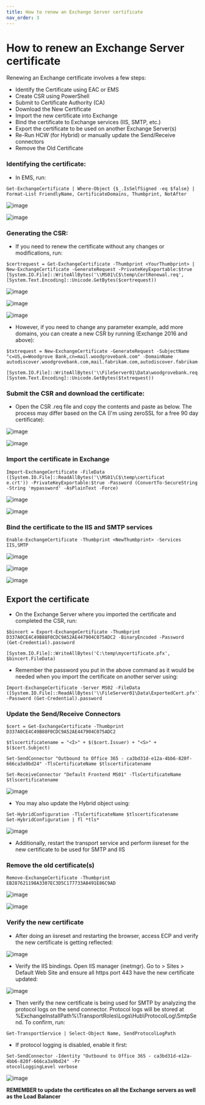 ```yaml
---
title: How to renew an Exchange Server certificate
nav_order: 3
---
```


# How to renew an Exchange Server certificate

Renewing an Exchange certificate involves a few steps:

- Identify the Certificate using EAC or EMS
- Create CSR using PowerShell
- Submit to Certificate Authority (CA)
- Download the New Certificate
- Import the new certificate into Exchange
- Bind the certificate to Exchange services (IIS, SMTP, etc.)
- Export the certificate to be used on another Exchange Server(s)
- Re-Run HCW (for Hybrid) or manually update the Send/Receive connectors
- Remove the Old Certificate



### Identifying the certificate:

* In EMS, run:


```
Get-ExchangeCertificate | Where-Object {$_.IsSelfSigned -eq $false} | Format-List FriendlyName, CertificateDomains, Thumbprint, NotAfter
```

![image](https://github.com/user-attachments/assets/a00f3ba8-5dfc-4fdc-abb1-25b65eaa0733)


![image](https://github.com/user-attachments/assets/e915ad4a-53f4-4824-b82f-7d9951b3aebe)


### Generating the CSR:

* If you need to renew the certificate without any changes or modifications, run:


```
$certrequest = Get-ExchangeCertificate -Thumbprint <YourThumbprint> | New-ExchangeCertificate -GenerateRequest -PrivateKeyExportable:$true
[System.IO.File]::WriteAllBytes('\\MS01\C$\temp\CertRenewal.req', [System.Text.Encoding]::Unicode.GetBytes($certrequest))
```

![image](https://github.com/user-attachments/assets/4f4aa8db-aee4-41dc-9356-a68e61b4d444)


![image](https://github.com/user-attachments/assets/d23227fd-b0c3-4f89-873a-380418b34105)


![image](https://github.com/user-attachments/assets/0bf60957-7377-471d-8e34-0d564c9d9ff0)


* However, if you need to change any parameter example, add more domains, you can create a new CSR by running (Exchange 2016 and above):

```
$txtrequest = New-ExchangeCertificate -GenerateRequest -SubjectName "c=US,o=Woodgrove Bank,cn=mail.woodgrovebank.com" -DomainName autodiscover.woodgrovebank.com,mail.fabrikam.com,autodiscover.fabrikam.com

[System.IO.File]::WriteAllBytes('\\FileServer01\Data\woodgrovebank.req', [System.Text.Encoding]::Unicode.GetBytes($txtrequest))
```

### Submit the CSR and download the certificate:

* Open the CSR .req file and copy the contents and paste as below. The process may differ based on the CA (I'm using zeroSSL for a free 90 day certificate):


![image](https://github.com/user-attachments/assets/ee1682c0-076d-4f9d-bf51-9ff964d4b634)


![image](https://github.com/user-attachments/assets/2d8dd5e7-5418-4828-971e-242c81d8b82b)


### Import the certificate in Exchange


```
Import-ExchangeCertificate -FileData ([System.IO.File]::ReadAllBytes('\\MS01\C$\temp\certificat
e.crt')) -PrivateKeyExportable:$true -Password (ConvertTo-SecureString -String 'mypassword' -AsPlainText -Force)
```

![image](https://github.com/user-attachments/assets/ed4b2725-4708-4298-acf8-6bcc75cb22b3)


![image](https://github.com/user-attachments/assets/ca482d97-707c-447e-98e6-6420721196bc)


### Bind the certificate to the IIS and SMTP services

```
Enable-ExchangeCertificate -Thumbprint <NewThumbprint> -Services IIS,SMTP
```

![image](https://github.com/user-attachments/assets/ed1b7941-1ff1-415a-9d68-469831063b09)


![image](https://github.com/user-attachments/assets/f9ad5280-4c62-4876-b10f-a94ded5849c6)


![image](https://github.com/user-attachments/assets/f66d6a06-4589-4ec4-be20-4252b5f18eb7)


## Export the certificate

* On the Exchange Server where you imported the certificate and completed the CSR, run:

```
$bincert = Export-ExchangeCertificate -Thumbprint D337A0CE4C49B88F0CDC9A52AE447904C075ADC2 -BinaryEncoded -Password (Get-Credential).password

[System.IO.File]::WriteAllBytes('C:\temp\mycertificate.pfx', $bincert.FileData)
```

* Remember the password you put in the above command as it would be needed when you import the certificate on another server using:

```
Import-ExchangeCertificate -Server MS02 -FileData ([System.IO.File]::ReadAllBytes('\\FileServer01\Data\ExportedCert.pfx')) -Password (Get-Credential).password
```

### Update the Send/Receive Connectors


```
$cert = Get-ExchangeCertificate -Thumbprint D337A0CE4C49B88F0CDC9A52AE447904C075ADC2

$tlscertificatename = "<I>" + $($cert.Issuer) + "<S>" + $($cert.Subject)

Set-SendConnector "Outbound to Office 365 - ca3bd31d-e12a-4bb6-820f-666ca3a9bd24" -TlsCertificateName $tlscertificatename

Set-ReceiveConnector "Default Frontend MS01" -TlsCertificateName $tlscertificatename
```

![image](https://github.com/user-attachments/assets/fc55c14a-4a55-44ec-b382-9c3e43163dba)


* You may also update the Hybrid object using:

```
Set-HybridConfiguration -TlsCertificateName $tlscertificatename
Get-HybridConfiguration | fl *tls*
```

![image](https://github.com/user-attachments/assets/37db5c42-1d15-4802-a17b-2d45ae88cfac)


* Additionally, restart the transport service and perform iisreset for the new certificate to be used for SMTP and IIS


### Remove the old certificate(s)

```
Remove-ExchangeCertificate -Thumbprint EB287621198A3307EC3D5C177733A8491E86C9AD
```

![image](https://github.com/user-attachments/assets/90f46718-7a76-4106-84a4-c7ca04bf1ad1)


![image](https://github.com/user-attachments/assets/2931ae6f-e619-4541-8a9a-16489b870f14)


### Verify the new certificate 

* After doing an iisreset and restarting the browser, access ECP and verify the new certificate is getting reflected:


![image](https://github.com/user-attachments/assets/2e4e61a1-48aa-4463-bb82-9edf780cf519)

* Verify the IIS bindings. Open IIS manager (inetmgr). Go to <Server Name> > Sites > Default Web Site and ensure all https port 443 have the new certificate updated:

![image](https://github.com/user-attachments/assets/42afa2e1-49aa-4b48-a93f-fb12510ed42f)


* Then verify the new certificate is being used for SMTP by analyzing the protocol logs on the send connector. Protocol logs will be stored at %ExchangeInstallPath%\TransportRoles\Logs\Hub\ProtocolLog\SmtpSend. To confirm, run:

```
Get-TransportService | Select-Object Name, SendProtocolLogPath
```


* If protocol logging is disabled, enable it first:

```
Set-SendConnector -Identity "Outbound to Office 365 - ca3bd31d-e12a-4bb6-820f-666ca3a9bd24" -Pr
otocolLoggingLevel verbose
```

![image](https://github.com/user-attachments/assets/1e5e2d93-417b-4b46-a5d7-fb3df23951dd)


**REMEMBER to update the certificates on all the Exchange servers as well as the Load Balancer**
